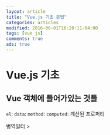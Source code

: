 ```yaml
---
layout: article
title: "Vue.js 기초 문법"
categories: articles
modified: 2016-06-01T16:28:11-04:00
tags: [vue js]
comments: true
ads: true
---
```


# Vue.js 기초

## Vue 객체에 들어가있는 것들

`el`: 
`data`: 
`method`: 
`computed`: 계산된 프로퍼티

병역일터 > 
